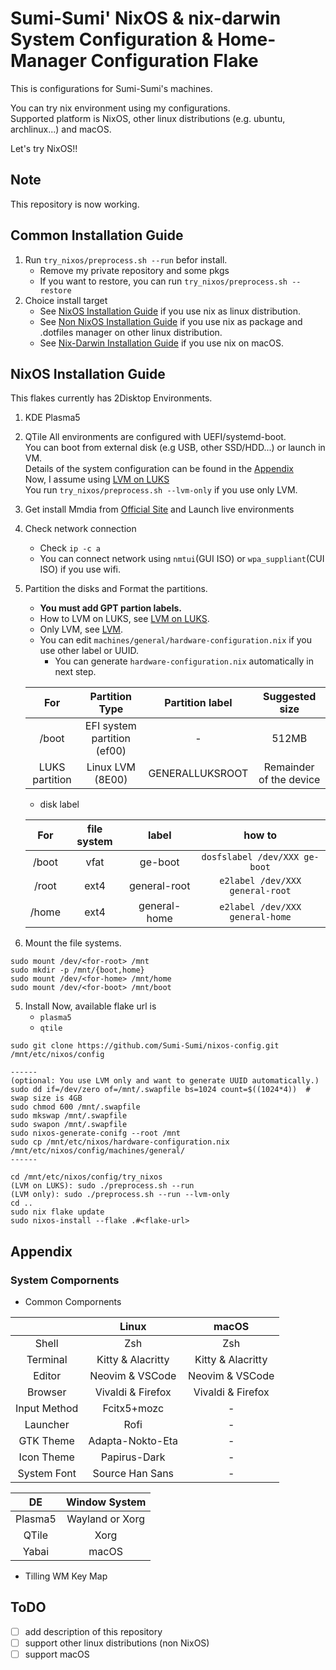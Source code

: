 # Sumi-Sumi' NixOS & nix-darwin System Configuration & Home-Manager Configuration Flake

This is configurations for Sumi-Sumi's machines.

You can try nix environment using my configurations.    
Supported platform is NixOS, other linux distributions (e.g. ubuntu, archlinux...) and macOS.

Let's try NixOS!!

## Note
This repository is now working.

## Common Installation Guide
1. Run `try_nixos/preprocess.sh --run` befor install.
    - Remove my private repository and some pkgs
    - If you want to restore, you can run `try_nixos/preprocess.sh --restore`
2. Choice install target
    - See [NixOS Installation Guide](#NixOS-Installation-Guide) if you use nix as linux distribution.
    - See [Non NixOS Installation Guide](#Non-NixOS-Installation-Guide) if you use nix as package and .dotfiles manager on other linux distribution.
    - See [Nix-Darwin Installation Guide](#Nix-Darwin-Installation-Guide) if you use nix on macOS.

## NixOS Installation Guide
This flakes currently has 2Disktop Environments.
  1. KDE Plasma5
  2. QTile
All environments are configured with UEFI/systemd-boot.    
You can boot from external disk (e.g USB, other SSD/HDD...) or launch in VM.     
Details of the system configuration can be found in the [Appendix](#Appendix)    
Now, I assume using [LVM on LUKS](https://wiki.archlinux.org/title/Dm-crypt/Encrypting_an_entire_system#LVM_on_LUKS)    
You run `try_nixos/preprocess.sh --lvm-only` if you use only LVM.

1. Get install Mmdia from [Official Site](https://nixos.org/download.html) and Launch live environments
2. Check network connection
    - Check `ip -c a`
    - You can connect network using `nmtui`(GUI ISO) or `wpa_suppliant`(CUI ISO) if you use wifi.
3. Partition the disks and Format the partitions.
    - **You must add GPT partion labels.**
    - How to LVM on LUKS, see [LVM on LUKS](https://wiki.archlinux.org/title/Dm-crypt/Encrypting_an_entire_system#LVM_on_LUKS).
    - Only LVM, see [LVM](https://wiki.archlinux.org/title/LVM).
    - You can edit `machines/general/hardware-configuration.nix` if you use other label or UUID.
      - You can generate `hardware-configuration.nix` automatically in next step.

    | For            | Partition Type              | Partition label | Suggested size          |
    | :-:            | :-:                         | :-:             | :-:                     |
    | /boot          | EFI system partition (ef00) | \-              | 512MB                   |
    | LUKS partition | Linux LVM (8E00)            | GENERALLUKSROOT | Remainder of the device |

    - disk label

    | For   | file system | label        | how to                          |
    | :-:   | :-:         | :-:          | :-:                             |
    | /boot | vfat        | ge-boot      | `dosfslabel /dev/XXX ge-boot`    |
    | /root | ext4        | general-root | `e2label /dev/XXX general-root` |
    | /home | ext4        | general-home | `e2label /dev/XXX general-home`
4. Mount the file systems.
  ```
  sudo mount /dev/<for-root> /mnt
  sudo mkdir -p /mnt/{boot,home}
  sudo mount /dev/<for-home> /mnt/home
  sudo mount /dev/<for-boot> /mnt/boot
  ```
5. Install
  Now, available flake url is
    - `plasma5`
    - `qtile`

  ```
  sudo git clone https://github.com/Sumi-Sumi/nixos-config.git /mnt/etc/nixos/config

  ------
  (optional: You use LVM only and want to generate UUID automatically.)
  sudo dd if=/dev/zero of=/mnt/.swapfile bs=1024 count=$((1024*4))  # swap size is 4GB
  sudo chmod 600 /mnt/.swapfile
  sudo mkswap /mnt/.swapfile
  sudo swapon /mnt/.swapfile
  sudo nixos-generate-conifg --root /mnt
  sudo cp /mnt/etc/nixos/hardware-configuration.nix /mnt/etc/nixos/config/machines/general/
  ------

  cd /mnt/etc/nixos/config/try_nixos
  (LVM on LUKS): sudo ./preprocess.sh --run
  (LVM only): sudo ./preprocess.sh --run --lvm-only
  cd ..
  sudo nix flake update
  sudo nixos-install --flake .#<flake-url>
  ```

## Appendix
### System Compornents

- Common Compornents

|              | Linux             | macOS             |
| :-:          | :-:               | :-:               |
| Shell        | Zsh               | Zsh               |
| Terminal     | Kitty & Alacritty | Kitty & Alacritty |
| Editor       | Neovim & VSCode   | Neovim & VSCode   |
| Browser      | Vivaldi & Firefox | Vivaldi & Firefox |
| Input Method | Fcitx5+mozc       | \-                |
| Launcher     | Rofi              | \-                |
| GTK Theme    | Adapta-Nokto-Eta  | \-                |
| Icon Theme   | Papirus-Dark      | \-                |
| System Font  | Source Han Sans   | \-                |

| DE      | Window System   |
| :-:     | :-:             |
| Plasma5 | Wayland or Xorg |
| QTile   | Xorg            |
| Yabai   | macOS           |

- Tilling WM Key Map

## ToDO
- [ ] add description of this repository
- [ ] support other linux distributions (non NixOS)
- [ ] support macOS
